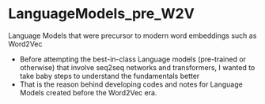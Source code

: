 # LanguageModels_pre_W2V
Language Models that were precursor to modern word embeddings such as Word2Vec

* Before attempting the best-in-class Language models (pre-trained or otherwise) that involve seq2seq networks and transformers, I wanted to take baby steps to understand the fundamentals better
* That is the reason behind developing codes and notes for Language Models created before the Word2Vec era. 
